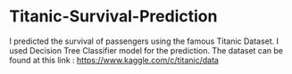 # Titanic-Survival-Prediction
I predicted the survival of passengers using the famous Titanic Dataset. I used Decision Tree Classifier model for the prediction.
The dataset can be found at this link : https://www.kaggle.com/c/titanic/data
